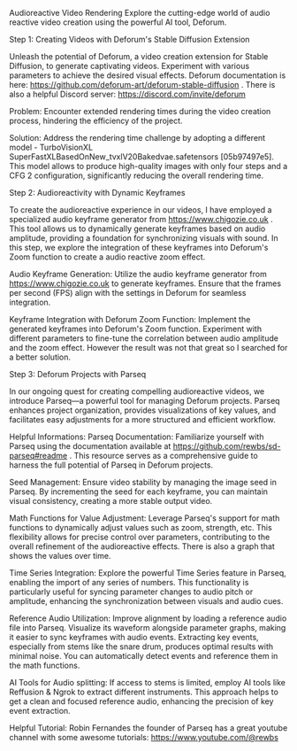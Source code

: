 Audioreactive Video Rendering
Explore the cutting-edge world of audio reactive video creation using the powerful AI tool, Deforum. 

Step 1: Creating Videos with Deforum's Stable Diffusion Extension

Unleash the potential of Deforum, a video creation extension for Stable Diffusion, to generate captivating videos. Experiment with various parameters to achieve the desired visual effects. Deforum documentation is here: https://github.com/deforum-art/deforum-stable-diffusion . There is also a helpful Discord server: https://discord.com/invite/deforum 

Problem:
Encounter extended rendering times during the video creation process, hindering the efficiency of the project.

Solution:
Address the rendering time challenge by adopting a different model - TurboVisionXL SuperFastXLBasedOnNew_tvxlV20Bakedvae.safetensors [05b97497e5]. This model allows to produce high-quality images with only four steps and a CFG 2 configuration, significantly reducing the overall rendering time.

Step 2: Audioreactivity with Dynamic Keyframes

To create the audioreactive experience in our videos, I have employed a specialized audio keyframe generator from https://www.chigozie.co.uk . This tool allows us to dynamically generate keyframes based on audio amplitude, providing a foundation for synchronizing visuals with sound. In this step, we explore the integration of these keyframes into Deforum's Zoom function to create a audio reactive zoom effect.

Audio Keyframe Generation:
Utilize the audio keyframe generator from https://www.chigozie.co.uk  to generate keyframes. Ensure that the frames per second (FPS) align with the settings in Deforum for seamless integration.

Keyframe Integration with Deforum Zoom Function:
Implement the generated keyframes into Deforum's Zoom function. Experiment with different parameters to fine-tune the correlation between audio amplitude and the zoom effect. However the result was not that great so I searched for a better solution.


Step 3: Deforum Projects with Parseq

In our ongoing quest for creating compelling audioreactive videos, we introduce Parseq—a powerful tool for managing Deforum projects. Parseq enhances project organization, provides visualizations of key values, and facilitates easy adjustments for a more structured and efficient workflow.

Helpful Informations:
Parseq Documentation: Familiarize yourself with Parseq using the documentation available at https://github.com/rewbs/sd-parseq#readme . This resource serves as a comprehensive guide to harness the full potential of Parseq in Deforum projects.

Seed Management: Ensure video stability by managing the image seed in Parseq. By incrementing the seed for each keyframe, you can maintain visual consistency, creating a more stable output video.

Math Functions for Value Adjustment: Leverage Parseq's support for math functions to dynamically adjust values such as zoom, strength, etc. This flexibility allows for precise control over parameters, contributing to the overall refinement of the audioreactive effects. There is also a graph that shows the values over time. 
 
Time Series Integration: Explore the powerful Time Series feature in Parseq, enabling the import of any series of numbers. This functionality is particularly useful for syncing parameter changes to audio pitch or amplitude, enhancing the synchronization between visuals and audio cues.

Reference Audio Utilization: Improve alignment by loading a reference audio file into Parseq. Visualize its waveform alongside parameter graphs, making it easier to sync keyframes with audio events. Extracting key events, especially from stems like the snare drum, produces optimal results with minimal noise. You can automatically detect events and reference them in the math functions. 
 
AI Tools for Audio splitting: If access to stems is limited, employ AI tools like Reffusion & Ngrok to extract different instruments. This approach helps to get a clean and focused reference audio, enhancing the precision of key event extraction.

Helpful Tutorial: Robin Fernandes the founder of Parseq has a great youtube channel with some awesome tutorials: https://www.youtube.com/@rewbs 



